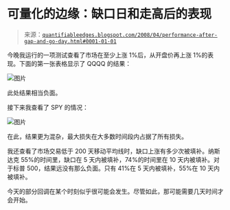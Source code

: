 <!--yml

类别：未分类

日期：2024-05-18 08:27:19

-->

# 可量化的边缘：缺口日和走高后的表现

> 来源：[`quantifiableedges.blogspot.com/2008/04/performance-after-gap-and-go-day.html#0001-01-01`](http://quantifiableedges.blogspot.com/2008/04/performance-after-gap-and-go-day.html#0001-01-01)

今晚我运行的一项测试查看了市场在至少上涨 1%后，从开盘价再上涨 1%的表现。下面的第一张表格显示了 QQQQ 的结果：

![图片](https://blogger.googleusercontent.com/img/b/R29vZ2xl/AVvXsEg6CarS65RRsJD09jOpURRQkrW2u6YqzwhGzOxUmYjgS0_yJL5a17lPerBIiLkmXQTiFBnqF8t3W-uAzCvXNfEAWPMYGSAPmj-a7fR-MB6PxnaqFh5IAl059n58tg5T8UQO6t9hUZM-7Zw/s1600-h/2008-4-17+qqqq+gng.PNG)

此处结果相当负面。

接下来我查看了 SPY 的情况：

![图片](https://blogger.googleusercontent.com/img/b/R29vZ2xl/AVvXsEjpPTaUB3vYrmKO8tB2rLhlawtV6Dlo84ccPUw4v3hfysYo5dkwKZBE7U480EpsD3BAeliYR-Y0GCRsiNVRii26Pvt_GMzalHjXOdH942cFJtN6a35w4ZYl31i1mrUYlyTRz3up2hh0r1Q/s1600-h/2008-4-17+spy+gng.PNG)

在此，结果更为混杂，最大损失在大多数时间段内占据了所有损失。

我还查看了市场交易低于 200 天移动平均线时，缺口上涨有多少次被填补。纳斯达克 55%的时间里，缺口在 5 天内被填补，74%的时间里在 10 天内被填补。对于标普 500，结果远没有那么负面。只有 41%在 5 天内被填补，55%在 10 天内被填补。

今天的部分回调在某个时刻似乎很可能会发生。尽管如此，那可能需要几天时间才会开始。
